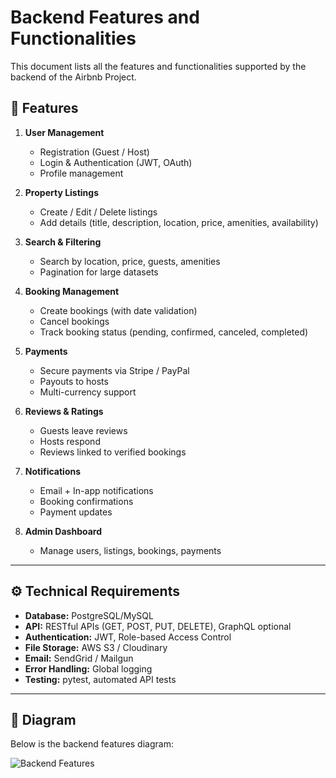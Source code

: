 # Backend Features and Functionalities

This document lists all the features and functionalities supported by the backend of the Airbnb Project.

## 📌 Features

1. **User Management**
   - Registration (Guest / Host)
   - Login & Authentication (JWT, OAuth)
   - Profile management

2. **Property Listings**
   - Create / Edit / Delete listings
   - Add details (title, description, location, price, amenities, availability)

3. **Search & Filtering**
   - Search by location, price, guests, amenities
   - Pagination for large datasets

4. **Booking Management**
   - Create bookings (with date validation)
   - Cancel bookings
   - Track booking status (pending, confirmed, canceled, completed)

5. **Payments**
   - Secure payments via Stripe / PayPal
   - Payouts to hosts
   - Multi-currency support

6. **Reviews & Ratings**
   - Guests leave reviews
   - Hosts respond
   - Reviews linked to verified bookings

7. **Notifications**
   - Email + In-app notifications
   - Booking confirmations
   - Payment updates

8. **Admin Dashboard**
   - Manage users, listings, bookings, payments

---

## ⚙️ Technical Requirements

- **Database:** PostgreSQL/MySQL
- **API:** RESTful APIs (GET, POST, PUT, DELETE), GraphQL optional
- **Authentication:** JWT, Role-based Access Control
- **File Storage:** AWS S3 / Cloudinary
- **Email:** SendGrid / Mailgun
- **Error Handling:** Global logging
- **Testing:** pytest, automated API tests

---

## 📂 Diagram

Below is the backend features diagram:

![Backend Features](./backend-features.drawio(1).png)

